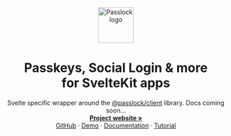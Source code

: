 <!-- The pnpm script build:readme replaces the tokens in this file 01-->
<div align="center">
  <a href="#{GITHUB_REPO}#">
    <img src="#{PASSLOCK_LOGO}#" alt="Passlock logo" width="80" height="80">
  </a>
</div>

<div>
  <h1 align="center">Passkeys, Social Login & more <br /> for SvelteKit apps</h1>
  <p align="center">
    Svelte specific wrapper around the 
    <a href="https://www.npmjs.com/package/@passlock/client">@passlock/client</a> library. Docs coming soon...
    <br />
    <a href="#{PASSLOCK_SITE}#"><strong>Project website »</strong></a>
    <br />
    <a href="#{GITHUB_REPO}#">GitHub</a>
    ·    
    <a href="#{DEMO_SITE}#">Demo</a>
    ·
    <a href="#{DOCS}#">Documentation</a>
    ·
    <a href="#{TUTORIAL}#">Tutorial</a>
  </p>
</div>